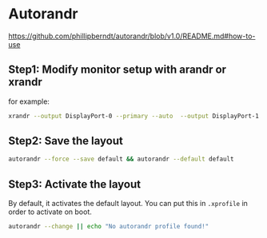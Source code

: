 # Autorandr

https://github.com/phillipberndt/autorandr/blob/v1.0/README.md#how-to-use

## Step1: Modify monitor setup with arandr or xrandr

for example:

```bash
xrandr --output DisplayPort-0 --primary --auto  --output DisplayPort-1 --auto --right-of DisplayPort-0 --dpi 144
```

## Step2: Save the layout

```bash
autorandr --force --save default && autorandr --default default
```

## Step3: Activate the layout

By default, it activates the default layout. You can put this in `.xprofile` in order to activate on
boot.

```bash
autorandr --change || echo "No autorandr profile found!"
```
